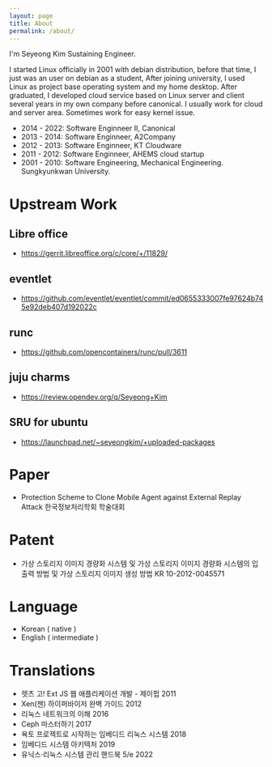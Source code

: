 ```yaml
---
layout: page
title: About
permalink: /about/
---
```


I'm Seyeong Kim Sustaining Engineer.

I started Linux officially in 2001 with debian distribution, before that time, I just was an user on debian as a student, After joining university, I used Linux as project base operating system and my home desktop. After graduated, I developed cloud service based on Linux server and client several years in my own company before canonical.
I usually work for cloud and server area. Sometimes work for easy kernel issue.

* 2014 - 2022: Software Enginneer II, Canonical
* 2013 - 2014: Software Enginneer, A2Company
* 2012 - 2013: Software Enginneer, KT Cloudware
* 2011 - 2012: Software Enginneer, AHEMS cloud startup 
* 2001 - 2010: Software Engineering, Mechanical Engineering. Sungkyunkwan University.

# Upstream Work

## Libre office
* https://gerrit.libreoffice.org/c/core/+/11829/

## eventlet
* https://github.com/eventlet/eventlet/commit/ed0655333007fe97624b745e92deb407d192022c

## runc
* https://github.com/opencontainers/runc/pull/3611

## juju charms
* https://review.opendev.org/q/Seyeong+Kim

## SRU for ubuntu
* https://launchpad.net/~seyeongkim/+uploaded-packages

# Paper
* Protection Scheme to Clone Mobile Agent against External Replay Attack 한국정보처리학회 학술대회

# Patent

* 가상 스토리지 이미지 경량화 시스템 및 가상 스토리지 이미지 경량화 시스템의 입출력 방법 및 가상 스토리지 이미지 생성 방법 KR 10-2012-0045571

# Language

* Korean ( native )
* English ( intermediate )

# Translations
* 렛츠 고! Ext JS 웹 애플리케이션 개발 - 제이펍 2011
* Xen(젠) 하이퍼바이저 완벽 가이드 2012
* 리눅스 네트워크의 이해 2016
* Ceph 마스터하기 2017
* 욕토 프로젝트로 시작하는 임베디드 리눅스 시스템 2018
* 임베디드 시스템 아키텍처 2019
* 유닉스·리눅스 시스템 관리 핸드북 5/e 2022